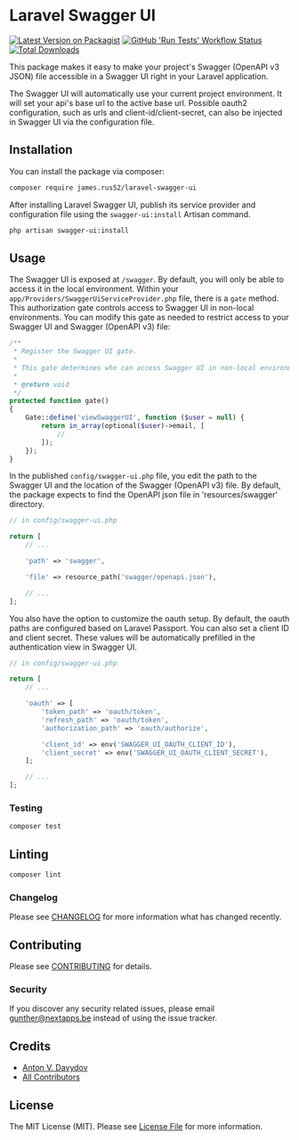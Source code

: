 # Laravel Swagger UI

[![Latest Version on Packagist](https://img.shields.io/packagist/v/james.rus52/laravel-swagger-ui.svg?style=flat-square)](https://packagist.org/packages/james.rus52/laravel-swagger-ui)
[![GitHub 'Run Tests' Workflow Status](https://img.shields.io/github/workflow/status/james.rus52/laravel-swagger-ui/run-tests?label=tests&style=flat-square&logo=github)](https://github.com/jamesRUS52/laravel-swagger-ui/actions?query=workflow%3Arun-tests)
[![Total Downloads](https://img.shields.io/packagist/dt/james.rus52/laravel-swagger-ui.svg?style=flat-square)](https://packagist.org/packages/james.rus52/laravel-swagger-ui)

This package makes it easy to make your project's Swagger (OpenAPI v3 JSON) file accessible in a Swagger UI right in your Laravel application.

The Swagger UI will automatically use your current project environment. It will set your api's base url to the active base url. Possible oauth2 configuration, such as urls and client-id/client-secret, can also be injected in Swagger UI via the configuration file.

## Installation

You can install the package via composer:

```bash
composer require james.rus52/laravel-swagger-ui
```

After installing Laravel Swagger UI, publish its service provider and configuration file using the `swagger-ui:install` Artisan command.

```bash
php artisan swagger-ui:install
```

## Usage

The Swagger UI is exposed at `/swagger`. By default, you will only be able to access it in the local environment. Within your `app/Providers/SwaggerUiServiceProvider.php` file, there is a `gate` method. This authorization gate controls access to Swagger UI in non-local environments. You can modify this gate as needed to restrict access to your Swagger UI and Swagger (OpenAPI v3) file:

``` php
/**
 * Register the Swagger UI gate.
 *
 * This gate determines who can access Swagger UI in non-local environments.
 *
 * @return void
 */
protected function gate()
{
    Gate::define('viewSwaggerUI', function ($user = null) {
        return in_array(optional($user)->email, [
            //
        ]);
    });
}
```

In the published `config/swagger-ui.php` file, you edit the path to the Swagger UI and the location of the Swagger (OpenAPI v3) file. By default, the package expects to find the OpenAPI json file in 'resources/swagger' directory.

```php
// in config/swagger-ui.php

return [
    // ...

    'path' => 'swagger',

    'file' => resource_path('swagger/openapi.json'),

    // ...
];
```

You also have the option to customize the oauth setup. By default, the oauth paths are configured based on Laravel Passport.
You can also set a client ID and client secret. These values will be automatically prefilled in the authentication view in Swagger UI.

```php
// in config/swagger-ui.php

return [
    // ...

    'oauth' => [
        'token_path' => 'oauth/token',
        'refresh_path' => 'oauth/token',
        'authorization_path' => 'oauth/authorize',

        'client_id' => env('SWAGGER_UI_OAUTH_CLIENT_ID'),
        'client_secret' => env('SWAGGER_UI_OAUTH_CLIENT_SECRET'),
    ];

    // ...
];
```

### Testing

``` bash
composer test
```

## Linting

```bash
composer lint
```


### Changelog

Please see [CHANGELOG](CHANGELOG.md) for more information what has changed recently.

## Contributing

Please see [CONTRIBUTING](CONTRIBUTING.md) for details.

### Security

If you discover any security related issues, please email gunther@nextapps.be instead of using the issue tracker.

## Credits

- [Anton V. Davydov](https://github.com/jamesRUS52)
- [All Contributors](../../contributors)

## License

The MIT License (MIT). Please see [License File](LICENSE.md) for more information.

